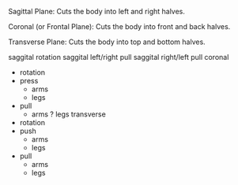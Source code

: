 

Sagittal Plane: Cuts the body into left and right halves.

Coronal (or Frontal Plane): Cuts the body into front and back halves.

Transverse Plane: Cuts the body into top and bottom halves.


saggital rotation
saggital left/right pull
saggital right/left pull
coronal
- rotation
- press
  - arms
  - legs
- pull
  - arms
  ? legs
transverse 
- rotation
- push
  - arms
  - legs
- pull
  - arms
  - legs

